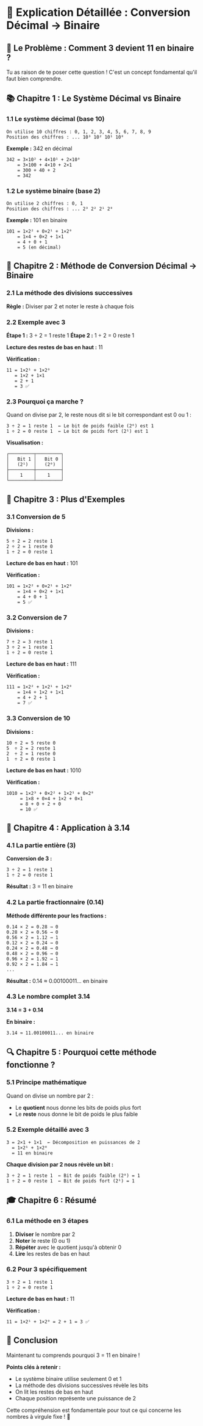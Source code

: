 # 🔢 Explication Détaillée : Conversion Décimal → Binaire

## 🎯 Le Problème : Comment 3 devient 11 en binaire ?

Tu as raison de te poser cette question ! C'est un concept fondamental qu'il faut bien comprendre.

## 📚 Chapitre 1 : Le Système Décimal vs Binaire

### 1.1 Le système décimal (base 10)
```
On utilise 10 chiffres : 0, 1, 2, 3, 4, 5, 6, 7, 8, 9
Position des chiffres : ... 10³ 10² 10¹ 10⁰
```

**Exemple :** 342 en décimal
```
342 = 3×10² + 4×10¹ + 2×10⁰
    = 3×100 + 4×10 + 2×1
    = 300 + 40 + 2
    = 342
```

### 1.2 Le système binaire (base 2)
```
On utilise 2 chiffres : 0, 1
Position des chiffres : ... 2³ 2² 2¹ 2⁰
```

**Exemple :** 101 en binaire
```
101 = 1×2² + 0×2¹ + 1×2⁰
    = 1×4 + 0×2 + 1×1
    = 4 + 0 + 1
    = 5 (en décimal)
```

## 🔄 Chapitre 2 : Méthode de Conversion Décimal → Binaire

### 2.1 La méthode des divisions successives

**Règle :** Diviser par 2 et noter le reste à chaque fois

### 2.2 Exemple avec 3

**Étape 1 :** 3 ÷ 2 = 1 reste 1
**Étape 2 :** 1 ÷ 2 = 0 reste 1

**Lecture des restes de bas en haut :** 11

**Vérification :**
```
11 = 1×2¹ + 1×2⁰
   = 1×2 + 1×1
   = 2 + 1
   = 3 ✅
```

### 2.3 Pourquoi ça marche ?

Quand on divise par 2, le reste nous dit si le bit correspondant est 0 ou 1 :

```
3 ÷ 2 = 1 reste 1  ← Le bit de poids faible (2⁰) est 1
1 ÷ 2 = 0 reste 1  ← Le bit de poids fort (2¹) est 1
```

**Visualisation :**
```
┌─────────┬─────────┐
│   Bit 1 │   Bit 0 │
│   (2¹)  │   (2⁰)  │
├─────────┼─────────┤
│    1    │    1    │
└─────────┴─────────┘
```

## 🧮 Chapitre 3 : Plus d'Exemples

### 3.1 Conversion de 5

**Divisions :**
```
5 ÷ 2 = 2 reste 1
2 ÷ 2 = 1 reste 0
1 ÷ 2 = 0 reste 1
```

**Lecture de bas en haut :** 101

**Vérification :**
```
101 = 1×2² + 0×2¹ + 1×2⁰
    = 1×4 + 0×2 + 1×1
    = 4 + 0 + 1
    = 5 ✅
```

### 3.2 Conversion de 7

**Divisions :**
```
7 ÷ 2 = 3 reste 1
3 ÷ 2 = 1 reste 1
1 ÷ 2 = 0 reste 1
```

**Lecture de bas en haut :** 111

**Vérification :**
```
111 = 1×2² + 1×2¹ + 1×2⁰
    = 1×4 + 1×2 + 1×1
    = 4 + 2 + 1
    = 7 ✅
```

### 3.3 Conversion de 10

**Divisions :**
```
10 ÷ 2 = 5 reste 0
5  ÷ 2 = 2 reste 1
2  ÷ 2 = 1 reste 0
1  ÷ 2 = 0 reste 1
```

**Lecture de bas en haut :** 1010

**Vérification :**
```
1010 = 1×2³ + 0×2² + 1×2¹ + 0×2⁰
     = 1×8 + 0×4 + 1×2 + 0×1
     = 8 + 0 + 2 + 0
     = 10 ✅
```

## 🎯 Chapitre 4 : Application à 3.14

### 4.1 La partie entière (3)

**Conversion de 3 :**
```
3 ÷ 2 = 1 reste 1
1 ÷ 2 = 0 reste 1
```

**Résultat :** 3 = 11 en binaire

### 4.2 La partie fractionnaire (0.14)

**Méthode différente pour les fractions :**
```
0.14 × 2 = 0.28 → 0
0.28 × 2 = 0.56 → 0
0.56 × 2 = 1.12 → 1
0.12 × 2 = 0.24 → 0
0.24 × 2 = 0.48 → 0
0.48 × 2 = 0.96 → 0
0.96 × 2 = 1.92 → 1
0.92 × 2 = 1.84 → 1
...
```

**Résultat :** 0.14 ≈ 0.00100011... en binaire

### 4.3 Le nombre complet 3.14

**3.14 = 3 + 0.14**

**En binaire :**
```
3.14 ≈ 11.00100011... en binaire
```

## 🔍 Chapitre 5 : Pourquoi cette méthode fonctionne ?

### 5.1 Principe mathématique

Quand on divise un nombre par 2 :
- Le **quotient** nous donne les bits de poids plus fort
- Le **reste** nous donne le bit de poids le plus faible

### 5.2 Exemple détaillé avec 3

```
3 = 2×1 + 1×1  ← Décomposition en puissances de 2
  = 1×2¹ + 1×2⁰
  = 11 en binaire
```

**Chaque division par 2 nous révèle un bit :**
```
3 ÷ 2 = 1 reste 1  ← Bit de poids faible (2⁰) = 1
1 ÷ 2 = 0 reste 1  ← Bit de poids fort (2¹) = 1
```

## 🎓 Chapitre 6 : Résumé

### 6.1 La méthode en 3 étapes

1. **Diviser** le nombre par 2
2. **Noter** le reste (0 ou 1)
3. **Répéter** avec le quotient jusqu'à obtenir 0
4. **Lire** les restes de bas en haut

### 6.2 Pour 3 spécifiquement

```
3 ÷ 2 = 1 reste 1
1 ÷ 2 = 0 reste 1
```

**Lecture de bas en haut :** 11

**Vérification :**
```
11 = 1×2¹ + 1×2⁰ = 2 + 1 = 3 ✅
```

## 🚀 Conclusion

Maintenant tu comprends pourquoi 3 = 11 en binaire ! 

**Points clés à retenir :**
- Le système binaire utilise seulement 0 et 1
- La méthode des divisions successives révèle les bits
- On lit les restes de bas en haut
- Chaque position représente une puissance de 2

Cette compréhension est fondamentale pour tout ce qui concerne les nombres à virgule fixe ! 🎯 
